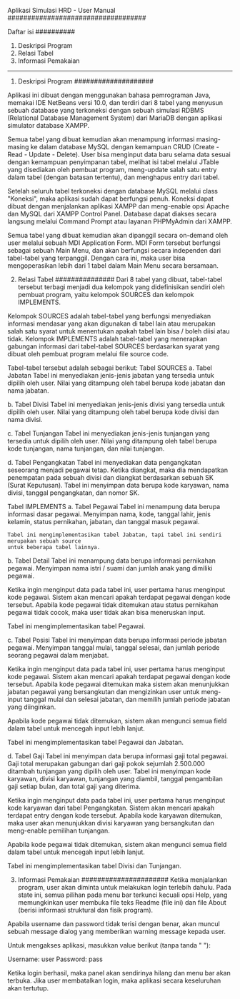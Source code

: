Aplikasi Simulasi HRD - User Manual
###################################

Daftar isi
##########
1. Deskripsi Program
2. Relasi Tabel
3. Informasi Pemakaian

----------------------------------------------------------------------------------------------------

1. Deskripsi Program
####################

Aplikasi ini dibuat dengan menggunakan bahasa pemrograman Java, memakai IDE NetBeans versi 10.0,
dan terdiri dari 8 tabel yang menyusun sebuah database yang terkoneksi dengan sebuah simulasi 
RDBMS (Relational Database Management System) dari MariaDB dengan aplikasi simulator database XAMPP.

Semua tabel yang dibuat kemudian akan menampung informasi masing-masing ke dalam database MySQL 
dengan kemampuan CRUD (Create - Read - Update - Delete). User bisa menginput data baru selama data 
sesuai dengan kemampuan penyimpanan tabel, melihat isi tabel melalui JTable yang disediakan oleh 
pembuat program, meng-update salah satu entry dalam tabel (dengan batasan tertentu), dan menghapus 
entry dari tabel.

Setelah seluruh tabel terkoneksi dengan database MySQL melalui class "Koneksi", maka aplikasi 
sudah dapat berfungsi penuh. Koneksi dapat dibuat dengan menjalankan aplikasi XAMPP dan 
meng-enable opsi Apache dan MySQL dari XAMPP Control Panel. Database dapat diakses secara langsung 
melalui Command Prompt atau layanan PHPMyAdmin dari XAMPP.

Semua tabel yang dibuat kemudian akan dipanggil secara on-demand oleh user melalui sebuah MDI
Application Form. MDI Form tersebut berfungsi sebagai sebuah Main Menu, dan akan berfungsi secara 
independen dari tabel-tabel yang terpanggil. Dengan cara ini, maka user bisa mengoperasikan lebih 
dari 1 tabel dalam Main Menu secara bersamaan.


2. Relasi Tabel
###############
Dari 8 tabel yang dibuat, tabel-tabel tersebut terbagi menjadi dua kelompok yang didefinisikan 
sendiri oleh pembuat program, yaitu kelompok SOURCES dan kelompok IMPLEMENTS. 

Kelompok SOURCES adalah tabel-tabel yang berfungsi menyediakan informasi mendasar yang akan 
digunakan di tabel lain atau merupakan salah satu syarat untuk menentukan apakah tabel lain 
bisa / boleh diisi atau tidak.
Kelompok IMPLEMENTS adalah tabel-tabel yang menerapkan gabungan informasi dari tabel-tabel SOURCES 
berdasarkan syarat yang dibuat oleh pembuat program melalui file source code.

Tabel-tabel tersebut adalah sebagai berikut:
Tabel SOURCES
a. Tabel Jabatan
   Tabel ini menyediakan jenis-jenis jabatan yang tersedia untuk dipilih oleh user.
   Nilai yang ditampung oleh tabel berupa kode jabatan dan nama jabatan.

b. Tabel Divisi
   Tabel ini menyediakan jenis-jenis divisi yang tersedia untuk dipilih oleh user.
   Nilai yang ditampung oleh tabel berupa kode divisi dan nama divisi. 

c. Tabel Tunjangan
   Tabel ini menyediakan jenis-jenis tunjangan yang tersedia untuk dipilih oleh user.
   Nilai yang ditampung oleh tabel berupa kode tunjangan, nama tunjangan, dan nilai tunjangan.

d. Tabel Pengangkatan
   Tabel ini menyediakan data pengangkatan seseorang menjadi pegawai tetap. Ketika diangkat, 
   maka dia mendapatkan penempatan pada sebuah divisi dan diangkat berdasarkan sebuah SK
   (Surat Keputusan).
   Tabel ini menyimpan data berupa kode karyawan, nama divisi, tanggal pengangkatan, dan nomor SK.
   

Tabel IMPLEMENTS
a.  Tabel Pegawai
    Tabel ini menampung data berupa informasi dasar pegawai. Menyimpan nama, kode, tanggal lahir, 
    jenis kelamin, status pernikahan, jabatan, dan tanggal masuk pegawai.

    Tabel ini mengimplementasikan tabel Jabatan, tapi tabel ini sendiri merupakan sebuah source 
    untuk beberapa tabel lainnya.

b. Tabel Detail
   Tabel ini menampung data berupa informasi pernikahan pegawai. Menyimpan nama istri / suami dan 
   jumlah anak yang dimiliki pegawai. 

   Ketika ingin menginput data pada tabel ini, user pertama harus menginput kode pegawai. 
   Sistem akan mencari apakah terdapat pegawai dengan kode tersebut. Apabila kode pegawai tidak 
   ditemukan atau status pernikahan pegawai tidak cocok, maka user tidak akan bisa meneruskan input.

   Tabel ini mengimplementasikan tabel Pegawai.

c. Tabel Posisi
   Tabel ini menyimpan data berupa informasi periode jabatan pegawai. Menyimpan tanggal mulai, 
   tanggal selesai, dan jumlah periode seorang pegawai dalam menjabat.

   Ketika ingin menginput data pada tabel ini, user pertama harus menginput kode pegawai. 
   Sistem akan mencari apakah terdapat pegawai dengan kode tersebut. Apabila kode pegawai ditemukan 
   maka sistem akan menunjukkan jabatan pegawai yang bersangkutan dan mengizinkan user untuk 
   meng-input tanggal mulai dan selesai jabatan, dan memilih jumlah periode jabatan yang diinginkan.

   Apabila kode pegawai tidak ditemukan, sistem akan mengunci semua field dalam tabel untuk 
   mencegah input lebih lanjut.

   Tabel ini mengimplementasikan tabel Pegawai dan Jabatan.

d. Tabel Gaji
   Tabel ini menyimpan data berupa informasi gaji total pegawai. Gaji total merupakan gabungan 
   dari gaji pokok sejumlah 2.500.000 ditambah tunjangan yang dipilih oleh user. Tabel ini 
   menyimpan kode karyawan, divisi karyawan, tunjangan yang diambil, tanggal pengambilan gaji 
   setiap bulan, dan total gaji yang diterima.

   Ketika ingin menginput data pada tabel ini, user pertama harus menginput kode karyawan dari 
   tabel Pengangkatan. Sistem akan mencari apakah terdapat entry dengan kode tersebut. Apabila 
   kode karyawan ditemukan, maka user akan menunjukkan divisi karyawan yang bersangkutan dan 
   meng-enable pemilihan tunjangan.

   Apabila kode pegawai tidak ditemukan, sistem akan mengunci semua field dalam tabel untuk 
   mencegah input lebih lanjut.

   Tabel ini mengimplementasikan tabel Divisi dan Tunjangan.


3. Informasi Pemakaian
######################
Ketika menjalankan program, user akan diminta untuk melakukan login terlebih dahulu. Pada state 
ini, semua pilihan pada menu bar terkunci kecuali opsi Help, yang memungkinkan user membuka file 
teks Readme (file ini) dan file About (berisi informasi struktural dan fisik program).

Apabila username dan password tidak terisi dengan benar, akan muncul sebuah message dialog yang 
memberikan warning message kepada user.

Untuk mengakses aplikasi, masukkan value berikut (tanpa tanda " "):

Username: user
Password: pass

Ketika login berhasil, maka panel akan sendirinya hilang dan menu bar akan terbuka.
Jika user membatalkan login, maka aplikasi secara keseluruhan akan tertutup.
